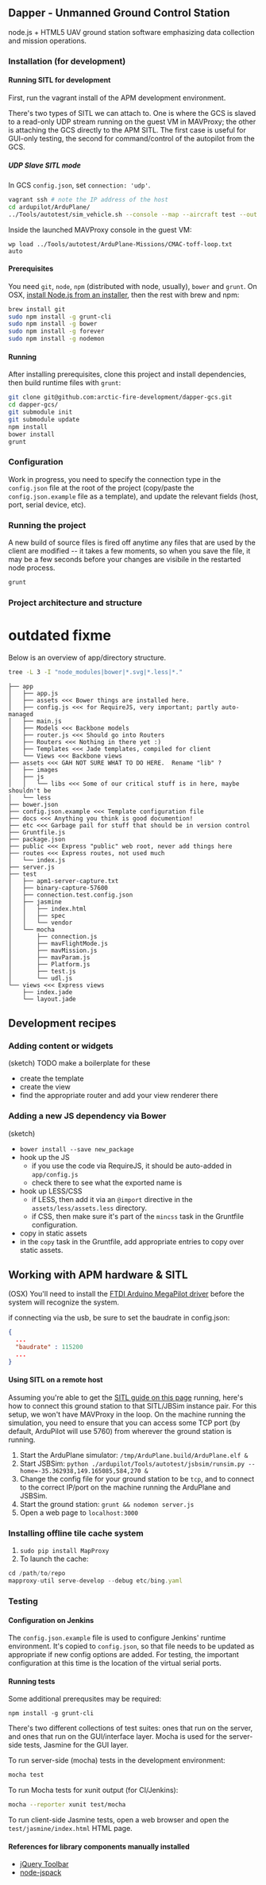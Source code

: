 ## Dapper - Unmanned Ground Control Station

node.js + HTML5 UAV ground station software emphasizing data collection and mission operations.

### Installation (for development)

#### Running SITL for development

First, run the vagrant install of the APM development environment.

There's two types of SITL we can attach to.  One is where the GCS is slaved to a read-only UDP stream running on the guest VM in MAVProxy; the other is attaching the GCS directly to the APM SITL.  The first case is useful for GUI-only testing, the second for command/control of the autopilot from the GCS.

##### UDP Slave SITL mode

In GCS ```config.json```, set ```connection: 'udp'```.

```bash
vagrant ssh # note the IP address of the host
cd ardupilot/ArduPlane/
../Tools/autotest/sim_vehicle.sh --console --map --aircraft test --out 10.0.2.2:14550 # use IP address of host here
```

Inside the launched MAVProxy console in the guest VM:

```
wp load ../Tools/autotest/ArduPlane-Missions/CMAC-toff-loop.txt
auto
```

#### Prerequisites

You need ```git```, ```node```, ```npm``` (distributed with node, usually), ```bower``` and ```grunt```.  On OSX, [install Node.js from an installer](http://nodejs.org/#download), then the rest with brew and npm:

```bash
brew install git
sudo npm install -g grunt-cli
sudo npm install -g bower
sudo npm install -g forever
sudo npm install -g nodemon
```

#### Running

After installing prerequisites, clone this project and install dependencies, then build runtime files with ```grunt```:

```bash
git clone git@github.com:arctic-fire-development/dapper-gcs.git
cd dapper-gcs/
git submodule init
git submodule update
npm install
bower install
grunt
```

### Configuration

Work in progress, you need to specify the connection type in the ```config.json``` file at the root of the project (copy/paste the ```config.json.example``` file as a template), and update the relevant fields (host, port, serial device, etc).

### Running the project

A new build of source files is fired off anytime any files that are used by the client are modified -- it takes a few moments, so when you save the file, it may be a few seconds before your changes are visibile in the restarted node process.

```bash
grunt
```

### Project architecture and structure

# outdated fixme

Below is an overview of app/directory structure.

```bash
tree -L 3 -I "node_modules|bower|*.svg|*.less|*."
```

```
├── app
│   ├── app.js
│   ├── assets <<< Bower things are installed here.
│   ├── config.js <<< for RequireJS, very important; partly auto-managed
│   ├── main.js
│   ├── Models <<< Backbone models
│   ├── router.js <<< Should go into Routers
│   ├── Routers <<< Nothing in there yet :)
│   ├── Templates <<< Jade templates, compiled for client
│   └── Views <<< Backbone views
├── assets <<< GAH NOT SURE WHAT TO DO HERE.  Rename "lib" ?
│   ├── images
│   ├── js
│   │   └── libs <<< Some of our critical stuff is in here, maybe shouldn't be
│   └── less
├── bower.json
├── config.json.example <<< Template configuration file
├── docs <<< Anything you think is good documention!
├── etc <<< Garbage pail for stuff that should be in version control
├── Gruntfile.js
├── package.json
├── public <<< Express "public" web root, never add things here
├── routes <<< Express routes, not used much
│   └── index.js
├── server.js
├── test
│   ├── apm1-server-capture.txt
│   ├── binary-capture-57600
│   ├── connection.test.config.json
│   ├── jasmine
│   │   ├── index.html
│   │   ├── spec
│   │   └── vendor
│   └── mocha
│       ├── connection.js
│       ├── mavFlightMode.js
│       ├── mavMission.js
│       ├── mavParam.js
│       ├── Platform.js
│       ├── test.js
│       └── udl.js
└── views <<< Express views
    ├── index.jade
    └── layout.jade
```


## Development recipes

### Adding content or widgets

(sketch)  TODO make a boilerplate for these

 * create the template
 * create the view
 * find the appropriate router and add your view renderer there

### Adding a new JS dependency via Bower

(sketch)

 * ```bower install --save new_package```
 * hook up the JS
    * if you use the code via RequireJS, it should be auto-added in ```app/config.js```
    * check there to see what the exported name is
 * hook up LESS/CSS
    * if LESS, then add it via an ```@import``` directive in the ```assets/less/assets.less``` directory.
    * if CSS, then make sure it's part of the ```mincss``` task in the Gruntfile configuration.
 * copy in static assets
  * in the ```copy``` task in the Gruntfile, add appropriate entries to copy over static assets.



## Working with APM hardware & SITL

(OSX) You'll need to install the [FTDI Arduino MegaPilot driver](http://www.ftdichip.com/Drivers/VCP.htm) before the system will recognize the system.

if connecting via the usb, be sure to set the baudrate in config.json:

```json
{
  ...
  "baudrate" : 115200
  ...
}
```

#### Using SITL on a remote host

Assuming you're able to get the [SITL guide on this page](http://dev.ardupilot.com/software-in-the-loop-sitl/) running, here's how to connect this ground station to that SITL/JBSim instance pair.  For this setup, we won't have MAVProxy in the loop.  On the machine running the simulation, you need to ensure that you can access some TCP port (by default, ArduPilot will use 5760) from wherever the ground station is running.

 1. Start the ArduPlane simulator: ```/tmp/ArduPlane.build/ArduPlane.elf &```
 2. Start JSBSim: ```python ./ardupilot/Tools/autotest/jsbsim/runsim.py --home=-35.362938,149.165085,584,270 &```
 3. Change the config file for your ground station to be ```tcp```, and to connect to the correct IP/port on  the machine running the ArduPlane and JSBSim.
 4. Start the ground station: ```grunt && nodemon server.js```
 5. Open a web page to ```localhost:3000```

### Installing offline tile cache system

 1. ```sudo pip install MapProxy```
 2. To launch the cache:

```javascript
cd /path/to/repo
mapproxy-util serve-develop --debug etc/bing.yaml
```

### Testing

#### Configuration on Jenkins

The ```config.json.example``` file is used to configure Jenkins' runtime environment.  It's copied to ```config.json```, so that file needs to be updated as appropriate if new config options are added.  For testing, the important configuration at this time is the location of the virtual serial ports.

#### Running tests

Some additional prerequsites may be required:

```
npm install -g grunt-cli
```

There's two different collections of test suites: ones that run on the server, and ones that run on the GUI/interface layer.  Mocha is used for the server-side tests, Jasmine for the GUI layer.

To run server-side (mocha) tests in the development environment:

```bash
mocha test
```

To run Mocha tests for xunit output (for CI/Jenkins):

```bash
mocha --reporter xunit test/mocha
```

To run client-side Jasmine tests, open a web browser and open the ```test/jasmine/index.html``` HTML page.


#### References for library components manually installed
- [jQuery Toolbar](https://github.com/paulkinzett/toolbar)
- [node-jspack](https://github.com/pgriess/node-jspack)
